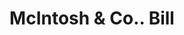 ---
doi: 10.7916/D8RZ0Q23
date_other: '1880'
date_other_textual: 1880-1889
form: printed ephemera
genre:
- Invoices
name:
- McIntosh & Co.
object_in_context_url: https://biggert.cul.columbia.edu/items/view/ave_biggert_00511
subject_hierarchical_geographic:
- Springfield, Massachusetts, United States
subject_name:
- McIntosh & Co.
title: McIntosh & Co.. Bill
sort_title: McIntosh & Co.. Bill
call_number: ave_biggert_00511
coordinates:
- 42.112411,-72.547455
pid: ave_biggert_00511
identifiers: ave_biggert_00511
thumbnail: https://derivativo-2.library.columbia.edu/iiif/2/ldpd:343796/full/!256,256/0/native.jpg
permalink: /biggert/ave_biggert_00511/
layout: iiif-image-page
---
